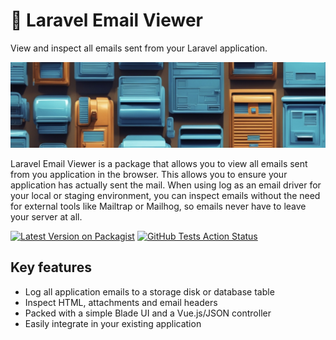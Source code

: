 # 📨 Laravel Email Viewer

View and inspect all emails sent from your Laravel application.

![](img/mailboxes.png)

Laravel Email Viewer is a package that allows you to view all emails sent from you application in the browser. This allows you to ensure your application has actually sent the mail. When using log as
an email driver for your local or staging environment, you can inspect emails without the need for external tools like Mailtrap or Mailhog, so emails never have to leave your server at all.

[![Latest Version on Packagist](https://img.shields.io/packagist/v/axyr/laravel-email-viewer.svg?style=flat-square)](https://packagist.org/packages/axyr/laravel-email-viewer) [![GitHub Tests Action Status](https://img.shields.io/github/actions/workflow/status/spatie/laravel-permission/run-tests-L8.yml?branch=main\&label=Tests)](https://github.com/axyr/laravel-email-viewer/actions?query=workflow%3ATests+branch%3Amain)

## Key features

* Log all application emails to a storage disk or database table
* Inspect HTML, attachments and email headers
* Packed with a simple Blade UI and a Vue.js/JSON controller
* Easily integrate in your existing application
